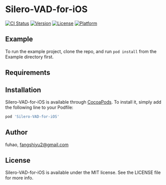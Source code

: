 # Silero-VAD-for-iOS

[![CI Status](https://img.shields.io/travis/fuhao/Silero-VAD-for-iOS.svg?style=flat)](https://travis-ci.org/fuhao/Silero-VAD-for-iOS)
[![Version](https://img.shields.io/cocoapods/v/Silero-VAD-for-iOS.svg?style=flat)](https://cocoapods.org/pods/Silero-VAD-for-iOS)
[![License](https://img.shields.io/cocoapods/l/Silero-VAD-for-iOS.svg?style=flat)](https://cocoapods.org/pods/Silero-VAD-for-iOS)
[![Platform](https://img.shields.io/cocoapods/p/Silero-VAD-for-iOS.svg?style=flat)](https://cocoapods.org/pods/Silero-VAD-for-iOS)

## Example

To run the example project, clone the repo, and run `pod install` from the Example directory first.

## Requirements

## Installation

Silero-VAD-for-iOS is available through [CocoaPods](https://cocoapods.org). To install
it, simply add the following line to your Podfile:

```ruby
pod 'Silero-VAD-for-iOS'
```

## Author

fuhao, fangshiyu2@gmail.com

## License

Silero-VAD-for-iOS is available under the MIT license. See the LICENSE file for more info.
